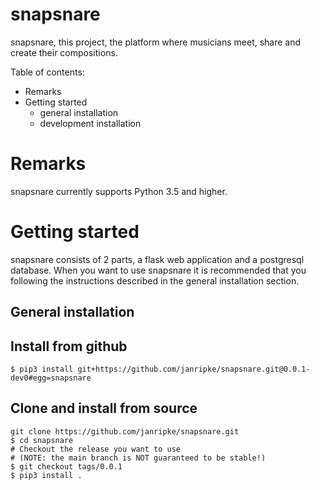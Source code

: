 snapsnare
=

snapsnare, this project, the platform where musicians meet, share and create their compositions.

Table of contents:

* Remarks
* Getting started
  * general installation
  * development installation

# Remarks
snapsnare currently supports Python 3.5 and higher.

# Getting started
snapsnare consists of 2 parts, a flask web application and a postgresql database.
When you want to use snapsnare it is recommended that you following the instructions described in the general installation section.

## General installation


## Install from github
```
$ pip3 install git+https://github.com/janripke/snapsnare.git@0.0.1-dev0#egg=snapsnare
```

## Clone and install from source
```
git clone https://github.com/janripke/snapsnare.git
$ cd snapsnare
# Checkout the release you want to use 
# (NOTE: the main branch is NOT guaranteed to be stable!)
$ git checkout tags/0.0.1
$ pip3 install . 
```



